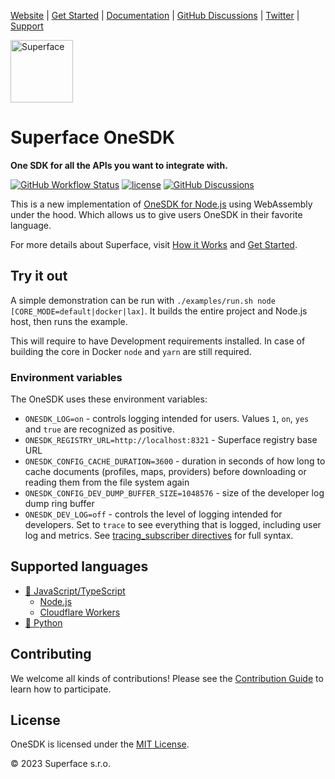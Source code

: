 [Website](https://superface.ai) | [Get Started](https://superface.ai/docs/getting-started) | [Documentation](https://superface.ai/docs) | [GitHub Discussions](https://sfc.is/discussions) | [Twitter](https://twitter.com/superfaceai) | [Support](https://superface.ai/support)

<img src="https://github.com/superfaceai/one-sdk/raw/main/docs/LogoGreen.png" alt="Superface" width="100" height="100">

# Superface OneSDK

**One SDK for all the APIs you want to integrate with.**

[![GitHub Workflow Status](https://img.shields.io/github/actions/workflow/status/superfaceai/one-sdk/ci_cd.yml)](https://github.com/superfaceai/one-sdk/actions/workflows/ci_cd.yml)
[![license](https://img.shields.io/npm/l/@superfaceai/one-sdk)](LICENSE)
[![GitHub Discussions](https://img.shields.io/github/discussions/superfaceai/.github?logo=github&logoColor=fff)](https://github.com/orgs/superfaceai/discussions)

This is a new implementation of [OneSDK for Node.js](https://github.com/superfaceai/one-sdk-js) using WebAssembly under the hood. Which allows us to give users OneSDK in their favorite language.

For more details about Superface, visit [How it Works](https://superface.ai/how-it-works) and [Get Started](https://superface.ai/docs/getting-started).

## Try it out

A simple demonstration can be run with `./examples/run.sh node [CORE_MODE=default|docker|lax]`. It builds the entire project and Node.js host, then runs the example.

This will require to have Development requirements installed. In case of building the core in Docker `node` and `yarn` are still required.

### Environment variables

The OneSDK uses these environment variables:

- `ONESDK_LOG=on` - controls logging intended for users. Values `1`, `on`, `yes` and `true` are recognized as positive.
- `ONESDK_REGISTRY_URL=http://localhost:8321` - Superface registry base URL
- `ONESDK_CONFIG_CACHE_DURATION=3600` - duration in seconds of how long to cache documents (profiles, maps, providers) before downloading or reading them from the file system again
- `ONESDK_CONFIG_DEV_DUMP_BUFFER_SIZE=1048576` - size of the developer log dump ring buffer
- `ONESDK_DEV_LOG=off` - controls the level of logging intended for developers. Set to `trace` to see everything that is logged, including user log and metrics. See [tracing_subscriber directives](https://docs.rs/tracing-subscriber/latest/tracing_subscriber/filter/struct.EnvFilter.html#directives) for full syntax.

## Supported languages

- [🦄 JavaScript/TypeScript](https://github.com/superfaceai/one-sdk/tree/main/host/javascript)
  - [Node.js](https://github.com/superfaceai/one-sdk/tree/main/packages/nodejs_host)
  - [Cloudflare Workers](https://github.com/superfaceai/one-sdk/tree/main/packages/cloudflare_worker_host)
- [🐍 Python](https://github.com/superfaceai/one-sdk/tree/main/packages/python_host)

## Contributing

We welcome all kinds of contributions! Please see the [Contribution Guide](docs/CONTRIBUTING.md) to learn how to participate.

## License

OneSDK is licensed under the [MIT License](LICENSE).

© 2023 Superface s.r.o.
